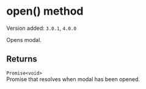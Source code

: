 # open() method

Version added: `3.0.1`, `4.0.0`

Opens modal.

## Returns

`Promise<void>`  
Promise that resolves when modal has been opened.
